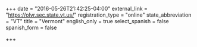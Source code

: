 +++
date = "2016-05-26T21:42:25-04:00"
external_link = "https://olvr.sec.state.vt.us/"
registration_type = "online"
state_abbreviation = "VT"
title = "Vermont"
english_only = true
select_spanish = false
spanish_form = false

+++
